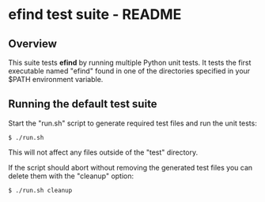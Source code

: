 # efind test suite - README

## Overview

This suite tests **efind** by running multiple Python unit tests.
It tests the first executable named "efind" found in one of the
directories specified in your $PATH environment variable.

## Running the default test suite

Start the "run.sh" script to generate required test files and run
the unit tests:

	$ ./run.sh

This will not affect any files outside of the "test" directory.

If the script should abort without removing the generated test
files you can delete them with the "cleanup" option:

	$ ./run.sh cleanup
